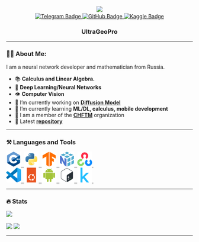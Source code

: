 <div id="header" align="center">
  <img src="https://media.giphy.com/media/3K1gVYCCDcqoaWznv4/giphy.gif" width="200"/>
  <div id="badges">
  <a href="https://t.me/UltraGeoPro">
    <img src="https://img.shields.io/badge/Telegram-2CA5E0?style=for-the-badge&logo=telegram&logoColor=white" alt="Telegram Badge"/>
  </a>
  <a href="https://github.com/Ultrageopro1966">
    <img src="https://img.shields.io/badge/GitHub-100000?style=for-the-badge&logo=github&logoColor=white" alt="GitHub Badge"/>
  </a>
  <a href="https://www.kaggle.com/ultrageopro">
    <img src="https://img.shields.io/badge/Kaggle-20BEFF?style=for-the-badge&logo=Kaggle&logoColor=white" alt="Kaggle Badge"/>
  </a>
  </div>
  <h3>
  UltraGeoPro
</h3>
</div>

****

### 🧑‍🎓 About Me:
I am a neural network developer and mathematician from Russia.
- 📚 **Calculus and Linear Algebra.**
- 🧠 **Deep Learning/Neural Networks**
- 👁️ **Computer Vision**
- 🔭 I’m currently working on [**Diffusion Model**](https://huggingface.co/blog/annotated-diffusion)
- 🌱 I’m currently learning **ML/DL, calculus, mobile development**
- 👯 I am a member of the [**CHFTM**](https://github.com/chftm) organization
- 📃 Latest [**repository**](https://github.com/Ultrageopro1966/DCGAN)
****
### ⚒️ Languages and Tools
<div>
  <a href="https://isocpp.org/">
    <img src="https://github.com/devicons/devicon/blob/master/icons/cplusplus/cplusplus-original.svg" title="Redux" alt="Redux " width="40" height="40"/>&nbsp;
  </a>
  <a href="https://www.python.org/">
    <img src="https://github.com/devicons/devicon/blob/master/icons/python/python-original.svg" title="Redux" alt="Redux " width="40" height="40"/>&nbsp;
  </a>
  <a href="https://www.tensorflow.org/">
    <img src="https://github.com/devicons/devicon/blob/master/icons/tensorflow/tensorflow-original.svg" title="Redux" alt="Redux " width="40" height="40"/>&nbsp;
  </a>
  <a href="https://numpy.org/">
    <img src="https://github.com/devicons/devicon/blob/master/icons/numpy/numpy-original.svg" title="Redux" alt="Redux " width="40" height="40"/>&nbsp;
  </a>
  <a href="https://opencv.org/">
    <img src="https://github.com/devicons/devicon/blob/master/icons/opencv/opencv-original.svg" title="Redux" alt="Redux " width="40" height="40"/>&nbsp;
  </a>  
</div>
<div>
  <a href="https://code.visualstudio.com">
    <img src="https://github.com/devicons/devicon/blob/master/icons/vscode/vscode-original.svg" title="Redux" alt="Redux " width="40" height="40"/>&nbsp;
  </a>
  <a href="https://ubuntu.com/">
    <img src="https://github.com/devicons/devicon/blob/master/icons/ubuntu/ubuntu-original.svg" title="Redux" alt="Redux " width="40" height="40"/>&nbsp;
  </a>
  <a href="https://www.android.com/">
    <img src="https://github.com/devicons/devicon/blob/master/icons/android/android-original.svg" title="Redux" alt="Redux " width="40" height="40"/>&nbsp;
  </a>
  <a href="https://en.wikipedia.org/wiki/Bash_(Unix_shell)">
    <img src="https://github.com/devicons/devicon/blob/master/icons/bash/bash-original.svg" title="Redux" alt="Redux " width="40" height="40"/>&nbsp;
  </a>
  <a href="https://www.kaggle.com/">
    <img src="https://github.com/devicons/devicon/blob/master/icons/kaggle/kaggle-original.svg" title="Redux" alt="Redux " width="40" height="40"/>&nbsp;
  </a>
</div>

****
### 🔥 Stats
![](http://github-profile-summary-cards.vercel.app/api/cards/profile-details?username=ultrageopro1966&theme=dark)

![](http://github-profile-summary-cards.vercel.app/api/cards/stats?username=ultrageopro1966&theme=dark)
![](http://github-profile-summary-cards.vercel.app/api/cards/repos-per-language?username=ultrageopro1966&theme=dark&)

****
